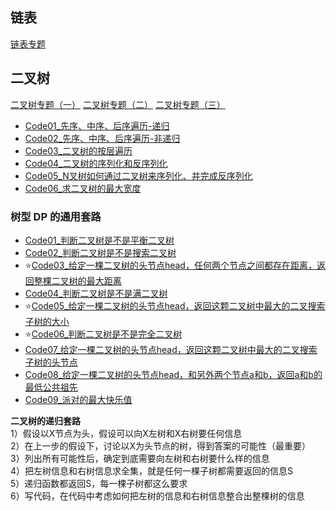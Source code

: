 ## 链表

[链表专题](../../../../main/java/algorithm_practice/nowcoder/b_2nd_Season/bf160824/README.md)

## 二叉树
[二叉树专题（一）](../../../../main/java/algorithm_practice/nowcoder/b_2nd_Season/bh160907/README.md)
[二叉树专题（二）](../../../../main/java/algorithm_practice/nowcoder/b_2nd_Season/bi160914/README.md)
[二叉树专题（三）](../../../../main/java/algorithm_practice/nowcoder/b_2nd_Season/bj160928/README.md)

 - [Code01_先序、中序、后序遍历-递归](./c0203_树/Code01_RecursiveTraversalBT.java)
 - [Code02_先序、中序、后序遍历-非递归](./c0203_树/Code02_UnRecursiveTraversalBT.java)
 - [Code03_二叉树的按层遍历](./c0203_树/Code03_LevelTraversalBT.java)
 - [Code04_二叉树的序列化和反序列化](../../../java/common/util/binaryTree/SerializeAndReConstructTree.java)
 - [Code05_N叉树如何通过二叉树来序列化、并完成反序列化](./c0203_树/Code05_EncodeNaryTreeToBinaryTree.java)
 - [Code06_求二叉树的最大宽度](./c0203_树/Code06_TreeMaxWidth.java)

### 树型 DP 的通用套路

 - [Code01_判断二叉树是不是平衡二叉树](./c0204_树型DP/Code01_IsBalanced.java)
 - [Code02_判断二叉树是不是搜索二叉树](./c0204_树型DP/Code02_IsBST.java)
 - ⭐️[Code03_给定一棵二叉树的头节点head，任何两个节点之间都存在距离，返回整棵二叉树的最大距离](./c0204_树型DP/Code03_MaxDistance.java)
 - [Code04_判断二叉树是不是满二叉树](./c0204_树型DP/Code04_IsFull.java)
 - ⭐️[Code05_给定一棵二叉树的头节点head，返回这颗二叉树中最大的二叉搜索子树的大小](./c0204_树型DP/Code05_MaxSubBSTSize.java)
 - ⭐️[Code06_判断二叉树是不是完全二叉树](./c0204_树型DP/Code06_IsCBT.java)
 - ️[Code07_给定一棵二叉树的头节点head，返回这颗二叉树中最大的二叉搜索子树的头节点](./c0204_树型DP/Code07_MaxSubBSTHead.java)
 - ️[Code08_给定一棵二叉树的头节点head，和另外两个节点a和b，返回a和b的最低公共祖先](./c0204_树型DP/Code08_lowestAncestor.java)
 - ️[Code09_派对的最大快乐值](./c0204_树型DP/Code09_MaxHappy.java)


**二叉树的递归套路**  
1）假设以X节点为头，假设可以向X左树和X右树要任何信息  
2）在上一步的假设下，讨论以X为头节点的树，得到答案的可能性（最重要）  
3）列出所有可能性后，确定到底需要向左树和右树要什么样的信息  
4）把左树信息和右树信息求全集，就是任何一棵子树都需要返回的信息S  
5）递归函数都返回S，每一棵子树都这么要求  
6）写代码，在代码中考虑如何把左树的信息和右树信息整合出整棵树的信息  